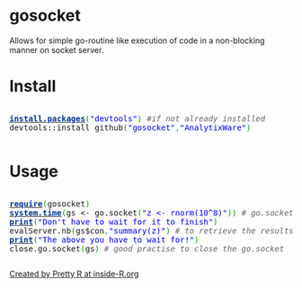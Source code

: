 gosocket
========
Allows for simple go-routine like execution of code in a non-blocking manner on socket server.

# Install
<div style="overflow:auto;"><div class="geshifilter"><pre class="r geshifilter-R" style="font-family:monospace;"><a href="http://inside-r.org/r-doc/utils/install.packages"><span style="color: #003399; font-weight: bold;">install.packages</span></a><span style="color: #009900;">&#40;</span><span style="color: #0000ff;">&quot;devtools&quot;</span><span style="color: #009900;">&#41;</span> <span style="color: #666666; font-style: italic;">#if not already installed</span>
devtools<span style="">::</span>install_github<span style="color: #009900;">&#40;</span><span style="color: #0000ff;">&quot;gosocket&quot;</span><span style="color: #339933;">,</span><span style="color: #0000ff;">&quot;AnalytixWare&quot;</span><span style="color: #009900;">&#41;</span></pre></div></div><p>

# Usage
<div style="overflow:auto;"><div class="geshifilter"><pre class="r geshifilter-R" style="font-family:monospace;"><a href="http://inside-r.org/r-doc/base/require"><span style="color: #003399; font-weight: bold;">require</span></a><span style="color: #009900;">&#40;</span>gosocket<span style="color: #009900;">&#41;</span>
<a href="http://inside-r.org/r-doc/base/system.time"><span style="color: #003399; font-weight: bold;">system.time</span></a><span style="color: #009900;">&#40;</span>gs <span style="">&lt;-</span> go.socket<span style="color: #009900;">&#40;</span><span style="color: #0000ff;">&quot;z &lt;- rnorm(10^8)&quot;</span><span style="color: #009900;">&#41;</span><span style="color: #009900;">&#41;</span> <span style="color: #666666; font-style: italic;"># go.socket is non-blocking the rest of the code will execute almost immedidately</span>
<a href="http://inside-r.org/r-doc/base/print"><span style="color: #003399; font-weight: bold;">print</span></a><span style="color: #009900;">&#40;</span><span style="color: #0000ff;">&quot;Don't have to wait for it to finish&quot;</span><span style="color: #009900;">&#41;</span> 
evalServer.nb<span style="color: #009900;">&#40;</span>gs<span style="">$</span>con<span style="color: #339933;">,</span><span style="color: #0000ff;">&quot;summary(z)&quot;</span><span style="color: #009900;">&#41;</span> <span style="color: #666666; font-style: italic;"># to retrieve the results; this is blocking</span>
<a href="http://inside-r.org/r-doc/base/print"><span style="color: #003399; font-weight: bold;">print</span></a><span style="color: #009900;">&#40;</span><span style="color: #0000ff;">&quot;The above you have to wait for!&quot;</span><span style="color: #009900;">&#41;</span>
close.go.socket<span style="color: #009900;">&#40;</span>gs<span style="color: #009900;">&#41;</span> <span style="color: #666666; font-style: italic;"># good practise to close the go.socket</span></pre></div></div><p><a href="http://www.inside-r.org/pretty-r" title="Created by Pretty R at inside-R.org">Created by Pretty R at inside-R.org</a></p>
